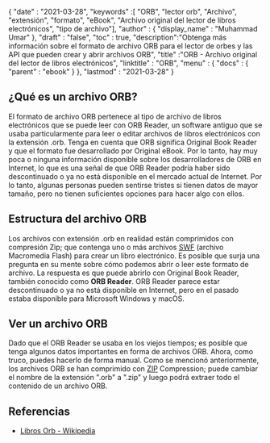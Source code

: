 {
  "date" : "2021-03-28",
  "keywords" :[ "ORB", "lector orb", "Archivo", "extensión", "formato", "eBook", "Archivo original del lector de libros electrónicos", "tipo de archivo"],
  "author" : {
    "display_name" : "Muhammad Umar"
},
  "draft" : "false",
  "toc" : true,
  "description":"Obtenga más información sobre el formato de archivo ORB para el lector de orbes y las API que pueden crear y abrir archivos ORB",
  "title" :"ORB - Archivo original del lector de libros electrónicos",
  "linktitle" : "ORB",
  "menu" : {
    "docs" : {
      "parent" : "ebook"
}
},
  "lastmod" : "2021-03-28"
}

## ¿Qué es un archivo ORB? ##

El formato de archivo ORB pertenece al tipo de archivo de libros electrónicos que se puede leer con ORB Reader, un software antiguo que se usaba particularmente para leer o editar archivos de libros electrónicos con la extensión .orb. Tenga en cuenta que ORB significa Original Book Reader y que el formato fue desarrollado por Original eBook. Por lo tanto, hay muy poca o ninguna información disponible sobre los desarrolladores de ORB en Internet, lo que es una señal de que ORB Reader podría haber sido descontinuado o ya no está disponible en el mercado actual de Internet. Por lo tanto, algunas personas pueden sentirse tristes si tienen datos de mayor tamaño, pero no tienen suficientes opciones para hacer algo con ellos.

## Estructura del archivo ORB ##

Los archivos con extensión .orb en realidad están comprimidos con compresión Zip; que contenga uno o más archivos [SWF](/es/page-description-language/swf/) (archivo Macromedia Flash) para crear un libro electrónico. Es posible que surja una pregunta en su mente sobre cómo podemos abrir o leer este formato de archivo. La respuesta es que puede abrirlo con Original Book Reader, también conocido como **ORB Reader**. ORB Reader parece estar descontinuado o ya no está disponible en Internet, pero en el pasado estaba disponible para Microsoft Windows y macOS.

## Ver un archivo ORB ##

Dado que el ORB Reader se usaba en los viejos tiempos; es posible que tenga algunos datos importantes en forma de archivos ORB. Ahora, como truco, puedes hacerlo de forma manual. Como se mencionó anteriormente, los archivos ORB se han comprimido con [ZIP](/es/compression/zip/) Compression; puede cambiar el nombre de la extensión ".orb" a ".zip" y luego podrá extraer todo el contenido de un archivo ORB.


## Referencias

* [Libros Orb - Wikipedia](https://en.wikipedia.org/wiki/Orb_Books)


